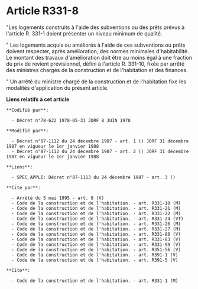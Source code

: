 # Article R331-8

"Les logements construits à l'aide des subventions ou des prêts prévus à l'article R. 331-1 doient présenter un niveau
minimum de qualité.

" Les logements acquis ou améliorés à l'aide de ces subventions ou prêts doivent respecter, après amélioration, des normes
minimales d'habitabilité. Le montant des travaux d'amélioration doit être au moins égal à une fraction du prix de revient
prévisionnel, défini à l'article R. 331-10, fixée par arrêté des ministres chargés de la construction et de l'habitation et
des finances.

" Un arrêté du ministre chargé de la construction et de l'habitation fixe les modalités d'application du présent article.

**Liens relatifs à cet article**

	**Codifié par**:

	  - Décret n°78-622 1978-05-31 JORF 8 JUIN 1978

	**Modifié par**:

	  - Décret n°87-1112 du 24 décembre 1987 - art. 1 () JORF 31 décembre 1987 en vigueur le 1er janvier 1988
	  - Décret n°87-1112 du 24 décembre 1987 - art. 2 () JORF 31 décembre 1987 en vigueur le 1er janvier 1988

	**Liens**:

	  - SPEC_APPLI: Décret n°87-1113 du 24 décembre 1987 - art. 3 ()

	**Cité par**:

	  - Arrêté du 5 mai 1995 - art. 8 (V)
	  - Code de la construction et de l'habitation. - art. R331-10 (M)
	  - Code de la construction et de l'habitation. - art. R331-21 (M)
	  - Code de la construction et de l'habitation. - art. R331-22 (M)
	  - Code de la construction et de l'habitation. - art. R331-24 (VT)
	  - Code de la construction et de l'habitation. - art. R331-26 (M)
	  - Code de la construction et de l'habitation. - art. R331-27 (M)
	  - Code de la construction et de l'habitation. - art. R331-80 (V)
	  - Code de la construction et de l'habitation. - art. R331-83 (V)
	  - Code de la construction et de l'habitation. - art. R331-99 (V)
	  - Code de la construction et de l'habitation. - art. R351-56 (V)
	  - Code de la construction et de l'habitation. - art. R391-1 (V)
	  - Code de la construction et de l'habitation. - art. R391-5 (V)

	**Cite**:

	  - Code de la construction et de l'habitation. - art. R331-1 (M)
